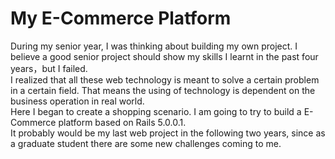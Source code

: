 # My E-Commerce Platform
During my senior year, I was thinking about building my own project. I believe a good senior project should show my skills I learnt in the past four years，but I failed.<br>
I realized that all these web technology is meant to solve a certain problem in a certain field. That means the using of technology is dependent on the business operation in real world. <br>
Here I began to create a shopping scenario. I am going to try to build a E-Commerce platform based on Rails 5.0.0.1. <br>
It probably would be my last web project in the following two years, since as a graduate student there are some new challenges coming to me.
